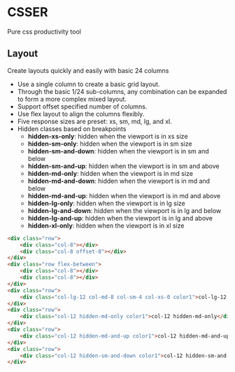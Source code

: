 # CSSER
Pure css productivity tool

## Layout

Create layouts quickly and easily with basic 24 columns

- Use a single column to create a basic grid layout.
- Through the basic 1/24 sub-columns, any combination can be expanded to form a more complex mixed layout.
- Support offset specified number of columns.
- Use flex layout to align the columns flexibly.
- Five response sizes are preset: xs, sm, md, lg, and xl.
- Hidden classes based on breakpoints
  - **hidden-xs-only**: hidden when the viewport is in xs size
  - **hidden-sm-only**: hidden when the viewport is in sm size
  - **hidden-sm-and-down**: hidden when the viewport is in sm and below
  - **hidden-sm-and-up**: hidden when the viewport is in sm and above
  - **hidden-md-only**: hidden when the viewport is in md size
  - **hidden-md-and-down**: hidden when the viewport is in md and below
  - **hidden-md-and-up**: hidden when the viewport is in md and above
  - **hidden-lg-only**: hidden when the viewport is in lg size
  - **hidden-lg-and-down**: hidden when the viewport is in lg and below
  - **hidden-lg-and-up**: hidden when the viewport is in lg and above
  - **hidden-xl-only**: hidden when the viewport is in xl size
  
```html
<div class="row">
    <div class="col-8"></div>
    <div class="col-8 offset-8"></div>
</div>
<div class="row flex-between">
    <div class="col-8"></div>
    <div class="col-8"></div>
</div>
<div class="row">
    <div class="col-lg-12 col-md-8 col-sm-4 col-xs-0 color1">col-lg-12 col-md-8 col-sm-4 col-xs-0</div>
</div>
<div class="row">
    <div class="col-12 hidden-md-only color1">col-12 hidden-md-only</div>
</div>
<div class="row">
    <div class="col-12 hidden-md-and-up color1">col-12 hidden-md-and-up</div>
</div>
<div class="row">
    <div class="col-12 hidden-sm-and-down color1">col-12 hidden-sm-and-down</div>
</div>
```